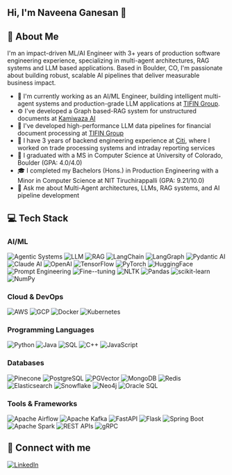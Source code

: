 ## Hi, I'm Naveena Ganesan 👋

## 🚀 About Me
I'm an impact-driven ML/AI Engineer with 3+ years of production software engineering experience, specializing in multi-agent architectures, RAG systems and LLM based applications. Based in Boulder, CO, I'm passionate about building robust, scalable AI pipelines that deliver measurable business impact.

- 🔭 I'm currently working as an AI/ML Engineer, building intelligent multi-agent systems and production-grade LLM applications at [TIFIN Group](https://tifin.com/).
- ⚙️ I've developed a Graph based-RAG system for unstructured documents at [Kamiwaza AI](https://www.kamiwaza.ai/)
- 🌱 I've developed high-performance LLM data pipelines for financial document processing at [TIFIN Group](https://tifin.com/)
- 💼 I have 3 years of backend engineering experience at [Citi](https://www.citi.com/), where I worked on trade processing systems and intraday reporting services
- 📕 I graduated with a MS in Computer Science at University of Colorado, Boulder (GPA: 4.0/4.0)
- 🎓 I completed my Bachelors (Hons.) in Production Engineering with a Minor in Computer Science at NIT Tiruchirappalli (GPA: 9.21/10.0)
- 💬 Ask me about Multi-Agent architectures, LLMs, RAG systems, and AI pipeline development

## 💻 Tech Stack

### AI/ML
![Agentic Systems](https://img.shields.io/badge/-Agentic%20Systems-green?style=flat-square) ![LLM](https://img.shields.io/badge/-LLM-blue?style=flat-square) ![RAG](https://img.shields.io/badge/-RAG-blue?style=flat-square) ![LangChain](https://img.shields.io/badge/-LangChain-purple?style=flat-square) ![LangGraph](https://img.shields.io/badge/-LangGraph-blueviolet?style=flat-square) ![Pydantic AI](https://img.shields.io/badge/-Pydantic%20AI-teal?style=flat-square) ![Claude AI](https://img.shields.io/badge/-Claude%20AI-blue?style=flat-square) ![OpenAI](https://img.shields.io/badge/-OpenAI-blue?style=flat-square) ![TensorFlow](https://img.shields.io/badge/-TensorFlow-FF6F00?style=flat-square&logo=tensorflow&logoColor=white) ![PyTorch](https://img.shields.io/badge/-PyTorch-EE4C2C?style=flat-square&logo=pytorch&logoColor=white) ![HuggingFace](https://img.shields.io/badge/-HuggingFace-yellow?style=flat-square) ![Prompt Engineering](https://img.shields.io/badge/-Prompt%20Engineering-blueviolet?style=flat-square) ![Fine--tuning](https://img.shields.io/badge/-Fine--tuning-blueviolet?style=flat-square) ![NLTK](https://img.shields.io/badge/-NLTK-blue?style=flat-square) ![Pandas](https://img.shields.io/badge/-Pandas-150458?style=flat-square&logo=pandas&logoColor=white) ![scikit-learn](https://img.shields.io/badge/-scikit--learn-F7931E?style=flat-square&logo=scikit-learn&logoColor=white) ![NumPy](https://img.shields.io/badge/-NumPy-013243?style=flat-square&logo=numpy&logoColor=white)

### Cloud & DevOps
![AWS](https://img.shields.io/badge/-AWS-232F3E?style=flat-square&logo=amazon-aws) ![GCP](https://img.shields.io/badge/-GCP-4285F4?style=flat-square&logo=google-cloud&logoColor=white) ![Docker](https://img.shields.io/badge/-Docker-2496ED?style=flat-square&logo=docker&logoColor=white) ![Kubernetes](https://img.shields.io/badge/-Kubernetes-326CE5?style=flat-square&logo=kubernetes&logoColor=white)

### Programming Languages
![Python](https://img.shields.io/badge/-Python-3776AB?style=flat-square&logo=python&logoColor=white) ![Java](https://img.shields.io/badge/-Java-007396?style=flat-square&logo=java&logoColor=white) ![SQL](https://img.shields.io/badge/-SQL-4479A1?style=flat-square&logo=mysql&logoColor=white) ![C++](https://img.shields.io/badge/-C++-00599C?style=flat-square&logo=c%2B%2B&logoColor=white) ![JavaScript](https://img.shields.io/badge/-JavaScript-F7DF1E?style=flat-square&logo=javascript&logoColor=black)

### Databases
![Pinecone](https://img.shields.io/badge/-Pinecone-blue?style=flat-square) ![PostgreSQL](https://img.shields.io/badge/-PostgreSQL-336791?style=flat-square&logo=postgresql&logoColor=white) ![PGVector](https://img.shields.io/badge/-PGVector-orange?style=flat-square) ![MongoDB](https://img.shields.io/badge/-MongoDB-47A248?style=flat-square&logo=mongodb&logoColor=white) ![Redis](https://img.shields.io/badge/-Redis-DC382D?style=flat-square&logo=redis&logoColor=white) ![Elasticsearch](https://img.shields.io/badge/-Elasticsearch-005571?style=flat-square&logo=elasticsearch&logoColor=white) ![Snowflake](https://img.shields.io/badge/-Snowflake-29B5E8?style=flat-square&logo=snowflake&logoColor=white) ![Neo4j](https://img.shields.io/badge/-Neo4j-008CC1?style=flat-square&logo=neo4j&logoColor=white) ![Oracle SQL](https://img.shields.io/badge/-Oracle%20SQL-F80000?style=flat-square&logo=oracle&logoColor=white)

### Tools & Frameworks
![Apache Airflow](https://img.shields.io/badge/-Apache%20Airflow-017CEE?style=flat-square&logo=apache-airflow&logoColor=white) ![Apache Kafka](https://img.shields.io/badge/-Apache%20Kafka-231F20?style=flat-square&logo=apache-kafka&logoColor=white) ![FastAPI](https://img.shields.io/badge/-FastAPI-009688?style=flat-square&logo=fastapi&logoColor=white) ![Flask](https://img.shields.io/badge/-Flask-000000?style=flat-square&logo=flask&logoColor=white) ![Spring Boot](https://img.shields.io/badge/-Spring%20Boot-6DB33F?style=flat-square&logo=spring-boot&logoColor=white) ![Apache Spark](https://img.shields.io/badge/-Apache%20Spark-E25A1C?style=flat-square&logo=apache-spark&logoColor=white) ![REST APIs](https://img.shields.io/badge/-REST%20APIs-009688?style=flat-square&logo=fastapi&logoColor=white) ![gRPC](https://img.shields.io/badge/-gRPC-4285F4?style=flat-square&logo=google&logoColor=white)

## 🔗 Connect with me
[![LinkedIn](https://img.shields.io/badge/-LinkedIn-0077B5?style=for-the-badge&logo=linkedin&logoColor=white)](https://www.linkedin.com/in/naveena-ganesan-5a417a137/)


<!--  
- 📫 How to reach me: [naveenaganesan05@gmail.com](mailto:abc@gmail.com) | [LinkedIn](https://linkedin.com/abc/)

## 💼 Professional Experience

### 🤖 Kamiwaza AI (Jan 2025 - Present)
- Building RAG systems that process unstructured documents through custom-built LLM pipelines
- Leveraging advanced prompt engineering and semantic search algorithms to enhance entity recognition
- Improving query accuracy and document relevance through contextual understanding

### 🔍 TIFIN Group (Jun 2024 - Aug 2024)
- Engineered high-performance LLM data pipeline for financial document processing
- Achieved 65% efficiency boost using Claude AI, Hugging Face transformers, and FastAPI
- Implemented prompt engineering techniques and chunking strategies to reduce hallucinations
- Developed custom logging standards for LLM debugging and CI/CD pipeline for rapid model iteration
- Reduced deployment time by 25% through optimized AI development practices

### 💻 Citi (Aug 2020 - Aug 2023)
- Revamped trade processing services within the CitiExotics platform, decreasing failure rate by 60%
- Designed intraday trade reporting services using Java microservices with 95% test coverage
- Refactored feed services resulting in 25% performance improvement
- Restructured Payment Hub platform with microservice architecture, boosting transaction speed by 30%
- Streamlined instant payment services with 90% code coverage and 85% automated testing## 🏆 Projects

### OrderFlow AI
An LLM-powered document extraction pipeline for order management with natural language search interface.
- Achieved 75% accuracy and 88% precision in extracting structured data
- Built semantic search capabilities using vector embeddings in Elasticsearch
- Technologies: Python, Claude AI, FastAPI, MongoDB, Elasticsearch

### PhishDetect
A sophisticated phishing detection system combining traditional ML with transformer models.
- Achieved 88.8% accuracy, 94% precision, 91% F1-score with 300ms inference latency
- Created hybrid models analyzing both URL and email content features
- Technologies: Python, PyTorch, TensorFlow, NLTK, scikit-learn

### BrandPulse
An advanced brand monitoring and analytics tool for tracking public sentiment.
- Captured and analyzed data from Twitter and LinkedIn for competitive monitoring
- Improved data analysis capabilities by 40% with efficient architecture
- Technologies: Python, Flask, GCP, Bigtable, PostgreSQL, Redis

## 📈 GitHub Stats

[![Naveena's GitHub stats](https://github-readme-stats.vercel.app/api?username=YOUR_GITHUB_USERNAME&show_icons=true&theme=radical)](https://github.com/anuraghazra/github-readme-stats)

[![Top Langs](https://github-readme-stats.vercel.app/api/top-langs/?username=YOUR_GITHUB_USERNAME&layout=compact&theme=radical)](https://github.com/anuraghazra/github-readme-stats)

## 📚 Education
- **University of Colorado, Boulder** (2023 - 2025)  
  Master of Science, Computer Science | GPA: 4.0/4.0
  
- **National Institute of Technology, Tiruchirappalli** (2016 - 2020)  
  Bachelors (Hons.) in Production Engineering with Minor in Computer Science and Engineering | GPA: 9.21/10.0

## 🔗 Connect with me
[![Email](https://img.shields.io/badge/-Email-D14836?style=for-the-badge&logo=gmail&logoColor=white)](mailto:abc@gmail.com)


**NaveenaGanesan/NaveenaGanesan** is a ✨ _special_ ✨ repository because its `README.md` (this file) appears on your GitHub profile.

Here are some ideas to get you started:

- 🔭 I’m currently working on ...
- 🌱 I’m currently learning ...
- 👯 I’m looking to collaborate on ...
- 🤔 I’m looking for help with ...
- 💬 Ask me about ...
- 📫 How to reach me: ...
- 😄 Pronouns: ...
- ⚡ Fun fact: ...
-->
